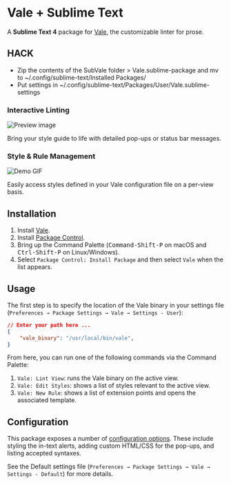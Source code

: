 # Vale + Sublime Text

A **Sublime Text 4** package for [Vale][Vale-home], the customizable linter for prose.

## HACK

* Zip the contents of the SubVale folder > Vale.sublime-package and mv to ~/.config/sublime-text/Installed Packages/
* Put settings in ~/.config/sublime-text/Packages/User/Vale.sublime-settings

### Interactive Linting

![Preview image][preview-img]

Bring your style guide to life with detailed pop-ups or status bar messages.

### Style & Rule Management

![Demo GIF][demo-gif]

Easily access styles defined in your Vale configuration file on a per-view basis.

## Installation

1. Install [Vale][Vale-install].
2. Install [Package Control][pck-ctrl].
3. Bring up the Command Palette
   (<kbd>Command-Shift-P</kbd> on macOS and <kbd>Ctrl-Shift-P</kbd> on Linux/Windows).
4. Select `Package Control: Install Package`
   and then select `Vale` when the list appears.

## Usage

The first step is to specify the location of the Vale binary in your settings file (`Preferences → Package Settings → Vale → Settings - User`):

```json
// Enter your path here ...
{
    "vale_binary": "/usr/local/bin/vale",
}
```

From here, you can run one of the following commands via the Command Palette:

1. `Vale: Lint View`: runs the Vale binary on the active view.
2. `Vale: Edit Styles`: shows a list of styles relevant to the active view.
3. `Vale: New Rule`: shows a list of extension points and opens the associated template.

## Configuration

This package exposes a number of [configuration options](https://github.com/jdkato/SubVale/blob/master/Vale.sublime-settings). These include styling the in-text alerts, adding custom HTML/CSS for the pop-ups, and listing accepted syntaxes.

See the Default settings file (`Preferences → Package Settings → Vale → Settings - Default`) for more details.

[Vale-home]: https://valelint.github.io/
[Vale-install]: https://valelint.github.io/getting-started/
[pck-ctrl]: https://packagecontrol.io/installation "Sublime Package Control by wbond"

[preview-img]: https://cloud.githubusercontent.com/assets/8785025/23342357/b756e524-fc0d-11e6-8705-856c8a4c56f3.png
[demo-gif]: https://i.gyazo.com/819d7793b4080d5b613836d06a89740e.gif
